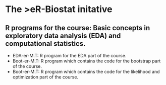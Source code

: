 # The >eR-Biostat initative
## R programs for the course: Basic concepts in exploratory data analysis (EDA) and computational statistics.

* EDA-er-M.T: R program for the EDA part of the course.
* Boot-er-M.T: R program which contains the code for the bootstrap part of the course.
* Boot-er-M.T: R program which contains the code for the likelihood and optimization part of the course.

